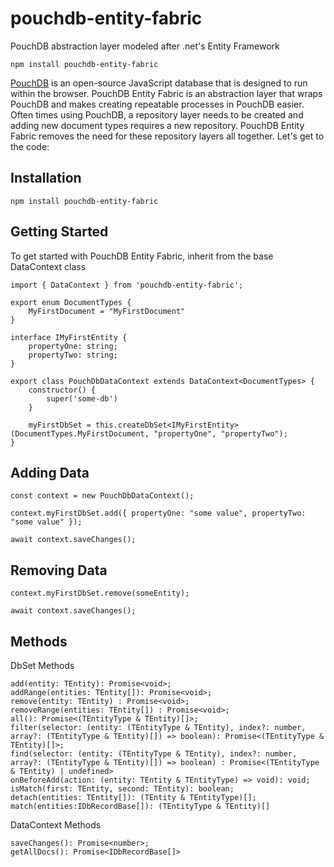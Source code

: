 # pouchdb-entity-fabric
PouchDB abstraction layer modeled after .net's Entity Framework

```
npm install pouchdb-entity-fabric
```

[PouchDB](https://pouchdb.com/) is an open-source JavaScript database that is designed to run within the browser.  PouchDB Entity Fabric is an abstraction layer that wraps PouchDB and makes creating repeatable processes in PouchDB easier.  Often times using PouchDB, a repository layer needs to be created and adding new document types requires a new repository.  PouchDB Entity Fabric removes the need for these repository layers all together.  Let's get to the code:

## Installation
```
npm install pouchdb-entity-fabric
```

## Getting Started
To get started with PouchDB Entity Fabric, inherit from the base DataContext class

```
import { DataContext } from 'pouchdb-entity-fabric';

export enum DocumentTypes {
    MyFirstDocument = "MyFirstDocument"
}

interface IMyFirstEntity {
    propertyOne: string;
    propertyTwo: string;
}

export class PouchDbDataContext extends DataContext<DocumentTypes> {
    constructor() {
        super('some-db')
    }

    myFirstDbSet = this.createDbSet<IMyFirstEntity>(DocumentTypes.MyFirstDocument, "propertyOne", "propertyTwo");
}
```

## Adding Data

```
const context = new PouchDbDataContext();

context.myFirstDbSet.add({ propertyOne: "some value", propertyTwo: "some value" });

await context.saveChanges();
```

## Removing Data

```
context.myFirstDbSet.remove(someEntity);

await context.saveChanges();
```

## Methods
DbSet Methods
```
add(entity: TEntity): Promise<void>;
addRange(entities: TEntity[]): Promise<void>;
remove(entity: TEntity) : Promise<void>;
removeRange(entities: TEntity[]) : Promise<void>;
all(): Promise<(TEntityType & TEntity)[]>;
filter(selector: (entity: (TEntityType & TEntity), index?: number, array?: (TEntityType & TEntity)[]) => boolean): Promise<(TEntityType & TEntity)[]>;
find(selector: (entity: (TEntityType & TEntity), index?: number, array?: (TEntityType & TEntity)[]) => boolean) : Promise<(TEntityType & TEntity) | undefined>
onBeforeAdd(action: (entity: TEntity & TEntityType) => void): void;
isMatch(first: TEntity, second: TEntity): boolean;
detach(entities: TEntity[]): (TEntity & TEntityType)[];
match(entities:IDbRecordBase[]): (TEntityType & TEntity)[]
```

DataContext Methods
```
saveChanges(): Promise<number>;
getAllDocs(): Promise<IDbRecordBase[]>
```